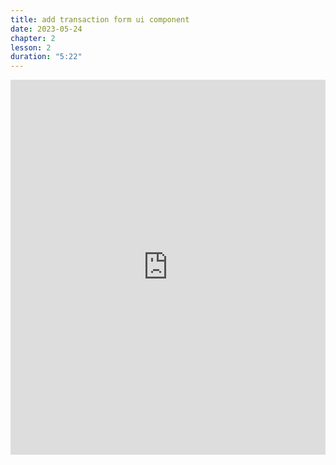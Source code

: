 ```yaml
---
title: add transaction form ui component
date: 2023-05-24
chapter: 2
lesson: 2
duration: "5:22"
---
```

<iframe width="100%" height="600" src="https://www.youtube.com/embed/oq7hizhzqsu" title="add transaction form ui component" frameborder="0" allow="accelerometer; autoplay; clipboard-write; encrypted-media; gyroscope; picture-in-picture" allowfullscreen></iframe>

